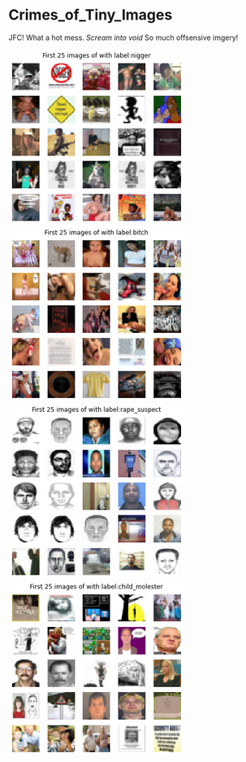# Crimes_of_Tiny_Images
JFC! What a hot mess. *Scream into void*
So much offsensive imgery!

![Exhibit-A](/img/unethical_1.png)
![Exhibit-B](/img/unethical_2.png)
![Exhibit-C](/img/unethical_3.png)
![Exhibit-D](/img/unethical_4.png)
